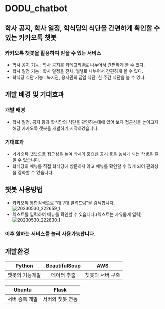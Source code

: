# DODU_chatbot
## 학사 공지, 학사 일정, 학식당의 식단을 간편하게 확인할 수 있는 카카오톡 챗봇
### 카카오톡 챗봇을 활용하여 받을 수 있는 서비스
  - 학사 공지 기능 : 학사 공지를 카테고리별로 나누어서 간편하게 볼 수 있다.
  - 학사 일정 기능 : 학사 일정을 전체, 월별로 나누어서 간편하게 볼 수 있다.
  - 학식당 식단 기능 : 복지관, 웅지관의 금일 식단, 한 주간 식단을 볼 수 있다.

## 개발 배경 및 기대효과
### 개발 배경
  - 학사 일정, 공지 등과 학식당의 식단을 확인하는데에 있어 보다 접근성을 높이고자 해당 카카오톡 챗봇을 개발하기 시작하였습니다.
### 기대효과
  - 카카오톡 챗봇으로 접근성을 높여 학사의 중요한 공지 등을 놓치게 되는 학생을 줄일 수 있습니다.
  - 학식당의 메뉴를 직접 학식당에 방문하지 않고 메뉴를 확인할 수 있게 되어 편의성을 강화할 수 있습니다.

## 챗봇 사용방법
  - 카카오톡 통합검색으로 "대구대 알려드림"을 검색합니다.
![20230530_222659_1](https://github.com/ladder887/DU_chatbot/assets/129020663/dec263f2-e64b-46bc-818e-a370cfa14e13)
  - 텍스트를 입력하여 메뉴를 확인할 수 있습니다.(텍스트는 자유롭게 입력)
![20230530_222830_1](https://github.com/ladder887/DU_chatbot/assets/129020663/e13b88a1-c8f9-490a-881a-31fad21a16f7)
### 이후 원하는 서비스를 눌러 사용가능합니다.


## 개발환경

|Python|BeautifulSoup|AWS|
|:---:|:---:|:---:|
|챗봇의 기능개발|데이터 추출|챗봇의 서버 구축|

|Ubuntu|Flask|
|:---:|:---:|
|서버 증축 개발|서버와 챗봇 연동|
